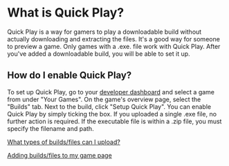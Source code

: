 # What is Quick Play?

Quick Play is a way for gamers to play a downloadable build without actually downloading and extracting the files. It's a good way for someone to preview a game. Only games with a .exe. file work with Quick Play. After you've added a downloadable build, you will be able to set it up.

## How do I enable Quick Play?

To set up Quick Play, go to your [developer dashboard](http://gamejolt.com/dashboard/) and select a game from under "Your Games". On the game's overview page, select the "Builds" tab. Next to the build, click "Setup Quick Play". You can enable Quick Play by simply ticking the box. If you uploaded a single .exe file, no further action is required. If the executable file is within a .zip file, you must specify the filename and path.

[What types of builds/files can I upload?](/build-types/index.md)

[Adding builds/files to my game page](/add-build/index.md)

